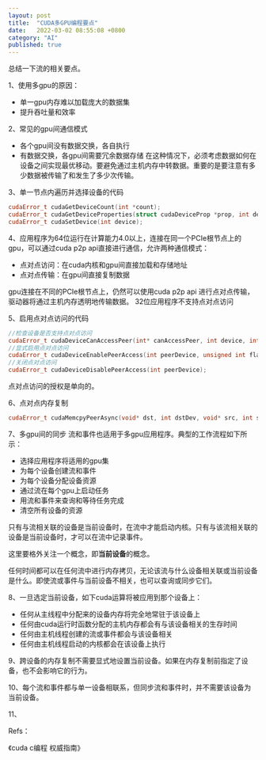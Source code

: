 ```yaml
---
layout: post
title:  "CUDA多GPU编程要点"
date:   2022-03-02 08:55:08 +0800
category: "AI"
published: true
---
```


总结一下流的相关要点。

1、使用多gpu的原因：

- 单一gpu内存难以加载庞大的数据集
- 提升吞吐量和效率

<!--more-->

2、常见的gpu间通信模式
- 各个gpu间没有数据交换，各自执行
- 有数据交换，各gpu间需要冗余数据存储
  在这种情况下，必须考虑数据如何在设备之间实现最优移动。要避免通过主机内存中转数据。重要的是要注意有多少数据被传输了和发生了多少次传输。


3、单一节点内遍历并选择设备的代码
```c++
cudaError_t cudaGetDeviceCount(int *count);
cudaError_t cudaGetDeviceProperties(struct cudaDeviceProp *prop, int device);
cudaError_t cudaSetDevice(int device);
```

4、应用程序为64位运行在计算能力4.0以上，连接在同一个PCIe根节点上的gpu，可以通过cuda p2p api直接进行通信，允许两种通信模式：
- 点对点访问：在cuda内核和gpu间直接加载和存储地址
- 点对点传输：在gpu间直接复制数据

gpu连接在不同的PCIe根节点上，仍然可以使用cuda p2p api 进行点对点传输，驱动器将通过主机内存透明地传输数据。
32位应用程序不支持点对点访问

5、启用点对点访问的代码
```c++
//检查设备是否支持点对点访问
cudaError_t cudaDeviceCanAccessPeer(int* canAccessPeer, int device, int peerDevice);
//显式启用点对点访问
cudaError_t cudaDeviceEnablePeerAccess(int peerDevice, unsigned int flag);
//关闭点对点访问
cudaError_t cudaDeviceDisablePeerAccess(int peerDevice);

```
点对点访问的授权是单向的。

6、点对点内存复制
```c++
cudaError_t cudaMemcpyPeerAsync(void* dst, int dstDev, void* src, int srcDev, size_t nBytes, cudaStream_t stream);
```
7、多gpu间的同步
流和事件也适用于多gpu应用程序。典型的工作流程如下所示：
- 选择应用程序将适用的gpu集
- 为每个设备创建流和事件
- 为每个设备分配设备资源
- 通过流在每个gpu上启动任务
- 用流和事件来查询和等待任务完成
- 清空所有设备的资源

只有与流相关联的设备是当前设备时，在流中才能启动内核。只有与该流相关联的设备是当前设备时，才可以在流中记录事件。

这里要格外关注一个概念，即**当前设备**的概念。

任何时间都可以在任何流中进行内存拷贝，无论该流与什么设备相关联或当前设备是什么。即使流或事件与当前设备不相关，也可以查询或同步它们。


8、一旦选定当前设备，如下cuda运算将被应用到那个设备上：
- 任何从主线程中分配来的设备内存将完全地常驻于该设备上
- 任何由cuda运行时函数分配的主机内存都会有与该设备相关的生存时间
- 任何由主机线程创建的流或事件都会与该设备相关
- 任何由主机线程启动的内核都会在该设备上执行

9、跨设备的内存复制不需要显式地设置当前设备。如果在内存复制前指定了设备，也不会影响它的行为。

10、每个流和事件都与单一设备相联系，但同步流和事件时，并不需要该设备为当前设备。

11、




















Refs：

《cuda c编程 权威指南》








